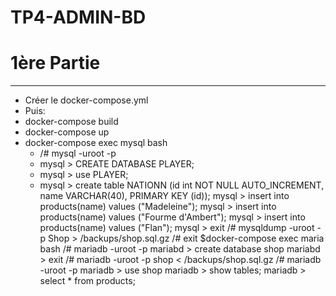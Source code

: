 # TP4-ADMIN-BD


# 1ère Partie
-------------
* Créer le docker-compose.yml
* Puis:
 * docker-compose build
 * docker-compose up
 * docker-compose exec mysql bash
   * /# mysql -uroot -p
   - mysql > CREATE DATABASE PLAYER;
   - mysql > use PLAYER;
   - mysql > create table NATIONN (id int NOT NULL AUTO_INCREMENT, name VARCHAR(40), PRIMARY    KEY (id));
mysql > insert into products(name) values ("Madeleine");
mysql > insert into products(name) values ("Fourme d'Ambert");
mysql > insert into products(name) values ("Flan");
mysql > exit
/# mysqldump -uroot -p Shop > /backups/shop.sql.gz
/# exit
$docker-compose exec maria bash
/# mariadb -uroot -p
mariabd >  create database shop
mariabd > exit
/# mariadb -uroot -p shop < /backups/shop.sql.gz
/# mariadb -uroot -p
mariadb > use shop
mariadb > show tables;
mariadb > select * from products;

